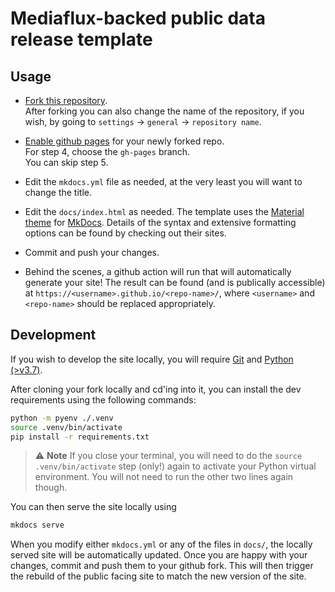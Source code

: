 # Mediaflux-backed public data release template


## Usage

- [Fork this repository](https://docs.github.com/en/get-started/quickstart/fork-a-repo).  
  After forking you can also change the name of the repository, if you wish, by going to `settings` -> `general` -> `repository name`. 

- [Enable github pages](https://docs.github.com/en/pages/getting-started-with-github-pages/configuring-a-publishing-source-for-your-github-pages-site) for your newly forked repo.  
  For step 4, choose the `gh-pages` branch.  
  You can skip step 5.

- Edit the `mkdocs.yml` file as needed, at the very least you will want to change the title.

- Edit the `docs/index.html` as needed.
  The template uses the [Material theme](https://squidfunk.github.io/mkdocs-material/) for [MkDocs](https://www.mkdocs.org). Details of the syntax and extensive formatting options can be found by checking out their sites.

- Commit and push your changes.

- Behind the scenes, a github action will run that will automatically generate your site!
  The result can be found (and is publically accessible) at `https://<username>.github.io/<repo-name>/`, where `<username>` and `<repo-name>` should be replaced appropriately.


## Development

If you wish to develop the site locally, you will require [Git](https://git-scm.com) and [Python (>v3.7)](https://www.python.org).

After cloning your fork locally and cd'ing into it, you can install the dev requirements using the following commands:

```sh
python -m pyenv ./.venv
source .venv/bin/activate
pip install -r requirements.txt
```

> ⚠️ **Note**
> If you close your terminal, you will need to do the `source .venv/bin/activate` step (only!) again to activate your Python virtual environment. You will not need to run the other two lines again though.

You can then serve the site locally using

```sh
mkdocs serve
```

When you modify either `mkdocs.yml` or any of the files in `docs/`, the locally served site will be automatically updated. Once you are happy with your changes, commit and push them to your github fork. This will then trigger the rebuild of the public facing site to match the new version of the site.
